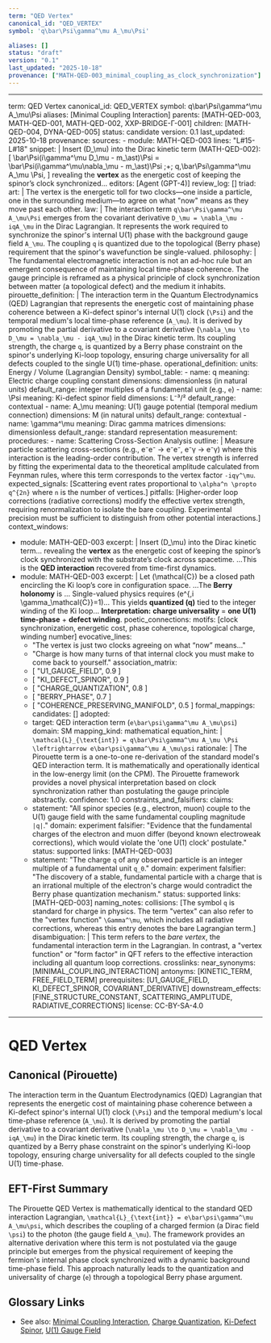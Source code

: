 ```yaml
---
term: "QED Vertex"
canonical_id: "QED_VERTEX"
symbol: 'q\bar\Psi\gamma^\mu A_\mu\Psi'

aliases: []
status: "draft"
version: "0.1"
last_updated: "2025-10-18"
provenance: ["MATH-QED-003_minimal_coupling_as_clock_synchronization"]
---
```


---
term: QED Vertex
canonical_id: QED_VERTEX
symbol: q\bar\Psi\gamma^\mu A_\mu\Psi
aliases: [Minimal Coupling Interaction]
parents: [MATH-QED-003, MATH-QED-001, MATH-QED-002, XXP-BRIDGE-Γ-001]
children: [MATH-QED-004, DYNA-QED-005]
status: candidate
version: 0.1
last_updated: 2025-10-18
provenance:
  sources:
    - module: MATH-QED-003
      lines: "L#15-L#18"
      snippet: |
        Insert (D_\mu) into the Dirac kinetic term (MATH-QED-002):
        [
        \bar\Psi(i\gamma^\mu D_\mu - m_\ast)\Psi
        = \bar\Psi(i\gamma^\mu\nabla_\mu - m_\ast)\Psi
        ;+; q,\bar\Psi\gamma^\mu A_\mu \Psi,
        ]
        revealing the **vertex** as the energetic cost of keeping the spinor’s clock synchronized...
  editors: [Agent (GPT-4)]
  review_log: []
triad:
  art: |
    The vertex is the energetic toll for two clocks—one inside a particle, one in the surrounding medium—to agree on what "now" means as they move past each other.
  law: |
    The interaction term `q\bar\Psi\gamma^\mu A_\mu\Psi` emerges from the covariant derivative `D_\mu = \nabla_\mu - iqA_\mu` in the Dirac Lagrangian. It represents the work required to synchronize the spinor's internal U(1) phase with the background gauge field `A_\mu`. The coupling `q` is quantized due to the topological (Berry phase) requirement that the spinor's wavefunction be single-valued.
  philosophy: |
    The fundamental electromagnetic interaction is not an ad-hoc rule but an emergent consequence of maintaining local time-phase coherence. The gauge principle is reframed as a physical principle of clock synchronization between matter (a topological defect) and the medium it inhabits.
pirouette_definition: |
  The interaction term in the Quantum Electrodynamics (QED) Lagrangian that represents the energetic cost of maintaining phase coherence between a Ki-defect spinor's internal U(1) clock (`\Psi`) and the temporal medium's local time-phase reference (`A_\mu`). It is derived by promoting the partial derivative to a covariant derivative (`\nabla_\mu \to D_\mu = \nabla_\mu - iqA_\mu`) in the Dirac kinetic term. Its coupling strength, the charge `q`, is quantized by a Berry phase constraint on the spinor's underlying Ki-loop topology, ensuring charge universality for all defects coupled to the single U(1) time-phase.
operational_definition:
  units: Energy / Volume (Lagrangian Density)
  symbol_table:
    - name: q
      meaning: Electric charge coupling constant
      dimensions: dimensionless (in natural units)
      default_range: integer multiples of a fundamental unit (e.g., `e`)
    - name: \Psi
      meaning: Ki-defect spinor field
      dimensions: L⁻³/²
      default_range: contextual
    - name: A_\mu
      meaning: U(1) gauge potential (temporal medium connection)
      dimensions: M (in natural units)
      default_range: contextual
    - name: \gamma^\mu
      meaning: Dirac gamma matrices
      dimensions: dimensionless
      default_range: standard representation
  measurement:
    procedures:
      - name: Scattering Cross-Section Analysis
        outline: |
          Measure particle scattering cross-sections (e.g., e⁻e⁻ → e⁻e⁻, e⁻γ → e⁻γ) where this interaction is the leading-order contribution. The vertex strength is inferred by fitting the experimental data to the theoretical amplitude calculated from Feynman rules, where this term corresponds to the vertex factor `-iqγ^\mu`.
        expected_signals: [Scattering event rates proportional to `\alpha^n \propto q^{2n}` where `n` is the number of vertices.]
        pitfalls: [Higher-order loop corrections (radiative corrections) modify the effective vertex strength, requiring renormalization to isolate the bare coupling. Experimental precision must be sufficient to distinguish from other potential interactions.]
context_windows:
  - module: MATH-QED-003
    excerpt: |
      Insert (D_\mu) into the Dirac kinetic term... revealing the **vertex** as the energetic cost of keeping the spinor’s clock synchronized with the substrate’s clock across spacetime. ...This is the **QED interaction** recovered from time-first dynamics.
  - module: MATH-QED-003
    excerpt: |
      Let (\mathcal{C}) be a closed path encircling the Ki loop’s core in configuration space. ...The **Berry holonomy** is ... Single-valued physics requires (e^{,i \gamma_\mathcal{C}}=1)... This yields **quantized (q)** tied to the integer winding of the Ki loop... **Interpretation:** **charge universality** = **one U(1) time-phase** + **defect winding**.
poetic_connections:
  motifs: [clock synchronization, energetic cost, phase coherence, topological charge, winding number]
  evocative_lines:
    - "The vertex is just two clocks agreeing on what “now” means..."
    - "Charge is how many turns of that internal clock you must make to come back to yourself."
  association_matrix:
    - [ "U1_GAUGE_FIELD", 0.9 ]
    - [ "KI_DEFECT_SPINOR", 0.9 ]
    - [ "CHARGE_QUANTIZATION", 0.8 ]
    - [ "BERRY_PHASE", 0.7 ]
    - [ "COHERENCE_PRESERVING_MANIFOLD", 0.5 ]
formal_mappings:
  candidates: []
  adopted:
    - target: QED interaction term (`e\bar\psi\gamma^\mu A_\mu\psi`)
      domain: SM
      mapping_kind: mathematical
      equation_hint: |
        `\mathcal{L}_{\text{int}} = q\bar\Psi\gamma^\mu A_\mu \Psi \leftrightarrow e\bar\psi\gamma^\mu A_\mu\psi`
      rationale: |
        The Pirouette term is a one-to-one re-derivation of the standard model's QED interaction term. It is mathematically and operationally identical in the low-energy limit (on the CPM). The Pirouette framework provides a novel physical interpretation based on clock synchronization rather than postulating the gauge principle abstractly.
      confidence: 1.0
constraints_and_falsifiers:
  claims:
    - statement: "All spinor species (e.g., electron, muon) couple to the U(1) gauge field with the same fundamental coupling magnitude `|q|`."
      domain: experiment
      falsifier: "Evidence that the fundamental charges of the electron and muon differ (beyond known electroweak corrections), which would violate the 'one U(1) clock' postulate."
      status: supported
      links: [MATH-QED-003]
    - statement: "The charge `q` of any observed particle is an integer multiple of a fundamental unit `q_0`."
      domain: experiment
      falsifier: "The discovery of a stable, fundamental particle with a charge that is an irrational multiple of the electron's charge would contradict the Berry phase quantization mechanism."
      status: supported
      links: [MATH-QED-003]
naming_notes:
  collisions: [The symbol `q` is standard for charge in physics. The term "vertex" can also refer to the "vertex function" `\Gamma^\mu`, which includes all radiative corrections, whereas this entry denotes the bare Lagrangian term.]
  disambiguation: |
    This term refers to the *bare vertex*, the fundamental interaction term in the Lagrangian. In contrast, a "vertex function" or "form factor" in QFT refers to the effective interaction including all quantum loop corrections.
crosslinks:
  near_synonyms: [MINIMAL_COUPLING_INTERACTION]
  antonyms: [KINETIC_TERM, FREE_FIELD_TERM]
  prerequisites: [U1_GAUGE_FIELD, KI_DEFECT_SPINOR, COVARIANT_DERIVATIVE]
  downstream_effects: [FINE_STRUCTURE_CONSTANT, SCATTERING_AMPLITUDE, RADIATIVE_CORRECTIONS]
license: CC-BY-SA-4.0
---

# QED Vertex

## Canonical (Pirouette)
The interaction term in the Quantum Electrodynamics (QED) Lagrangian that represents the energetic cost of maintaining phase coherence between a Ki-defect spinor's internal U(1) clock (`\Psi`) and the temporal medium's local time-phase reference (`A_\mu`). It is derived by promoting the partial derivative to a covariant derivative (`\nabla_\mu \to D_\mu = \nabla_\mu - iqA_\mu`) in the Dirac kinetic term. Its coupling strength, the charge `q`, is quantized by a Berry phase constraint on the spinor's underlying Ki-loop topology, ensuring charge universality for all defects coupled to the single U(1) time-phase.

## EFT-First Summary
The Pirouette QED Vertex is mathematically identical to the standard QED interaction Lagrangian, `\mathcal{L}_{\text{int}} = e\bar\psi\gamma^\mu A_\mu\psi`, which describes the coupling of a charged fermion (a Dirac field `\psi`) to the photon (the gauge field `A_\mu`). The framework provides an alternative derivation where this term is not postulated via the gauge principle but emerges from the physical requirement of keeping the fermion's internal phase clock synchronized with a dynamic background time-phase field. This approach naturally leads to the quantization and universality of charge (`e`) through a topological Berry phase argument.

## Glossary Links
- See also: [Minimal Coupling Interaction](MINIMAL_COUPLING_INTERACTION), [Charge Quantization](CHARGE_QUANTIZATION), [Ki-Defect Spinor](KI_DEFECT_SPINOR), [U(1) Gauge Field](U1_GAUGE_FIELD)